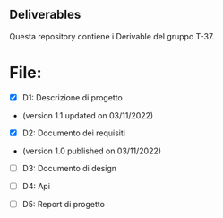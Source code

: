 ## Deliverables

Questa repository contiene i Derivable del gruppo T-37.


# File:
- [x] D1: Descrizione di progetto 
- (version 1.1 updated on 03/11/2022) 
- [x] D2: Documento dei requisiti
- (version 1.0 published on 03/11/2022)
- [ ] D3: Documento di design
- [ ] D4: Api
- [ ] D5: Report di progetto





